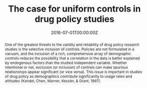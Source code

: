 ---
title: "The case for uniform controls in drug policy studies"

authors:
- "admin"
date: "2016-07-01T00:00:00Z"
doi: "10.1016/j.drugpo.2016.06.005"
venue: "International Journal of Drug Policy"
publishDate: "2017-01-01T00:00:00Z"
publication_types: ["2"]
abstract: "One of the greatest threats to the validity and reliability of drug policy research studies is the selective inclusion of controls. Policies are not formulated in a vacuum, and the inclusion of a rich, comprehensive array of demographic controls reduces the possibility that a correlation in the data is better explained by endogenous factors than the studied independent variable. Whether intentional or not, exclusion (or inclusion) of controls can make spurious relationships appear significant (or vice versa). This issue is important in studies of drug policy as demographics contribute significantly to usage rates and attitudes (Kandel, Chen, Warner, Kessler, & Grant, 1997)."
summary: "Caputi, T. L. (2016). The case for uniform controls in drug policy studies. International Journal of Drug Policy, 33, 102'104. doi:10.1016/j.drugpo.2016.06.005"
tags: 
featured: false
links:
- name: Paper Link
  url: "https://www.sciencedirect.com/science/article/abs/pii/S095539591630175X"
url_pdf: "/files/IJDP-2016.pdf"
image:
  focal_point: ""
  preview_only: false
---